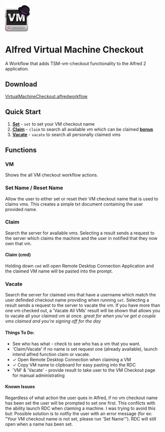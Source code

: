 ![VM Checkout Icon](resources/img/icon.png "VM Checkout")
# Alfred Virtual Machine Checkout

A Workflow that adds TSM-vm-checkout functionality to the Alfred 2 application.

## Download

[VirtualMachineCheckout.alfredworkflow](resources/exports/VirtualMachineCheckout.alfredworkflow)

## Quick Start
1. [__Set__](#set-name--reset-name) - `set` to set your VM checkout name
2. [__Claim__](#claim) - `claim` to search all avaliable vm which can be claimed [__bonus__](#claim-cmd)
3. [__Vacate__](#vacate) - `vacate` to search all personally claimed vms

## Functions

### VM
Shows the all VM checkout workflow actions. 
### Set Name / Reset Name
Allow the user to either set or reset their VM checkout name that is used to claims vms. This creates a simple txt document containing the user provided name.
### Claim 
Search the server for available vms.  Selecting a result sends a request to the server which claims the machine and the user in notified that they now own that vm. 
#### Claim (cmd)
Holding down `cmd` will open Remote Desktop Connection Application and the claimed VM name will be pasted into the prompt.
### Vacate 
Search the server for claimed vms that have a username which match the user definded checkout name providing when running `set`.  Selecting a result sends a request to the server to vacate the vm.
If you have more than one vm checked out, a 'Vacate All VMs' result will be shown that allows you to vacate all your claimed vm at once. *great for when you've got a couple vms claimed and you're signing off for the day*

#### Things To Do:
- See who has what - check to see who has a vm that you want.
- 'Claim/Vacate' if no name is set request one (already available), launch intend alfred function claim or vacate.
- &#x2713; Open Remote Desktop Connection when claiming a VM
- &#x2713; Copy VM name to clipboard for easy pasting into the RDC
- 'VM' & 'Vacate' - provide result to take user to the VM Checkout page for manual administrating 

#### Known Issues
Regardless of what action the user ques in Alfred, if no vm checkout name has been set the user will be prompted to set one first. This confilcts with the ability launch RDC when claiming a machine.  I was trying to avoid this but: Possible solution is to notfiy the user with an error message (for ex: "Your VM checkout name is not set, please run 'Set Name'").  RDC will still open when a name has been set.  
